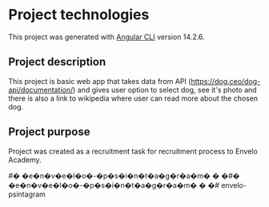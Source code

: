 # Project technologies

This project was generated with [Angular CLI](https://github.com/angular/angular-cli) version 14.2.6. 

## Project description
  
This project is basic web app that takes data from API (https://dog.ceo/dog-api/documentation/) and gives user option to select dog, see it's photo and there is also a link to wikipedia where user can read more about the chosen dog.

## Project purpose

Project was created as a recruitment task for recruitment process to Envelo Academy.



#� �e�n�v�e�l�o�-�p�s�i�n�t�a�g�r�a�m�
�
�#� �e�n�v�e�l�o�-�p�s�i�n�t�a�g�r�a�m�
�
�# envelo-psintagram
